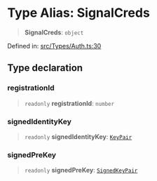 # Type Alias: SignalCreds

> **SignalCreds**: `object`

Defined in: [src/Types/Auth.ts:30](https://github.com/Fokusdotid/bail/blob/c004679536d41fcf32da31cecf70d3991dfa31b5/src/Types/Auth.ts#L30)

## Type declaration

### registrationId

> `readonly` **registrationId**: `number`

### signedIdentityKey

> `readonly` **signedIdentityKey**: [`KeyPair`](KeyPair.md)

### signedPreKey

> `readonly` **signedPreKey**: [`SignedKeyPair`](SignedKeyPair.md)
